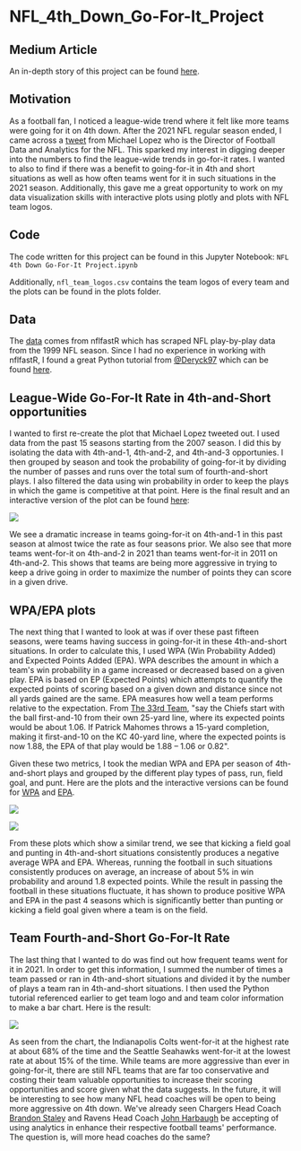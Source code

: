 # NFL_4th_Down_Go-For-It_Project

## Medium Article

An in-depth story of this project can be found [here](https://medium.com/deep-dives-with-data/go-for-it-why-nfl-teams-are-going-for-it-on-4th-downs-more-than-ever-ae07dce63b2a).

## Motivation
As a football fan, I noticed a league-wide trend where it felt like more teams were going for it on 4th down. After the 2021 NFL regular season ended, I came across a [tweet](https://twitter.com/StatsbyLopez/status/1481096715235217413) from Michael Lopez who is the Director of Football Data and Analytics for the NFL. This sparked my interest in digging deeper into the numbers to find the league-wide trends in go-for-it rates. I wanted to also to find if there was a benefit to going-for-it in 4th and short situations as well as how often teams went for it in such situations in the 2021 season. Additionally, this gave me a great opportunity to work on my data visualization skills with interactive plots using plotly and plots with NFL team logos. 

## Code
The code written for this project can be found in this Jupyter Notebook:
```NFL 4th Down Go-For-It Project.ipynb```

Additionally, ```nfl_team_logos.csv``` contains the team logos of every team and the plots can be found in the plots folder.

## Data
The [data](https://github.com/nflverse/nflfastR-data) comes from nflfastR which has scraped NFL play-by-play data from the 1999 NFL season. Since I had no experience in working with nflfastR, I found a great Python tutorial from [@Deryck97](https://gist.github.com/Deryck97) which can be found [here](https://gist.github.com/Deryck97/dff8d33e9f841568201a2a0d5519ac5e).


## League-Wide Go-For-It Rate in 4th-and-Short opportunities
I wanted to first re-create the plot that Michael Lopez tweeted out. I used data from the past 15 seasons starting from the 2007 season. I did this by isolating the data with 4th-and-1, 4th-and-2, and 4th-and-3 opportunies. I then grouped by season and took the probability of going-for-it by dividing the number of passes and runs over the total sum of fourth-and-short plays. I also filtered the data using win probability in order to keep the plays in which the game is competitive at that point. Here is the final result and an interactive version of the plot can be found [here](https://chart-studio.plotly.com/~slingam00/36/#/):

![](plots/Fourth_Down_Go_For_It_Rate_per_Season.png)

We see a dramatic increase in teams going-for-it on 4th-and-1 in this past season at almost twice the rate as four seasons prior. We also see that more teams went-for-it on 4th-and-2 in 2021 than teams went-for-it in 2011 on 4th-and-2. This shows that teams are being more aggressive in trying to keep a drive going in order to maximize the number of points they can score in a given drive.

## WPA/EPA plots

The next thing that I wanted to look at was if over these past fifteen seasons, were teams having success in going-for-it in these 4th-and-short situations. In order to calculate this, I used WPA (Win Probability Added) and Expected Points Added (EPA). WPA describes the amount in which a team's win probability in a game increased or decreased based on a given play. EPA is based on EP (Expected Points) which attempts to quantify the expected points of scoring based on a given down and distance since not all yards gained are the same. EPA measures how well a team performs relative to the expectation. From [The 33rd Team](https://www.the33rdteam.com/epa-explained/), "say the Chiefs start with the ball first-and-10 from their own 25-yard line, where its expected points would be about 1.06. If Patrick Mahomes throws a 15-yard completion, making it first-and-10 on the KC 40-yard line, where the expected points is now 1.88, the EPA of that play would be 1.88 – 1.06 or 0.82".

Given these two metrics, I took the median WPA and EPA per season of 4th-and-short plays and grouped by the different play types of pass, run, field goal, and punt. Here are the plots and the interactive versions can be found for [WPA](https://chart-studio.plotly.com/~slingam00/38/#/) and [EPA](https://chart-studio.plotly.com/~slingam00/38/#/).

![](plots/Fourth_and_Short_WPA_per_Season.png)

![](plots/Fourth_and_Short_EPA_per_Season.png)

From these plots which show a similar trend, we see that kicking a field goal and punting in 4th-and-short situations consistently produces a negative average WPA and EPA. Whereas, running the football in such situations consistently produces on average, an increase of about 5% in win probability and around 1.8 expected points. While the result in passing the football in these situations fluctuate, it has shown to produce positive WPA and EPA in the past 4 seasons which is significantly better than punting or kicking a field goal given where a team is on the field.

## Team Fourth-and-Short Go-For-It Rate

The last thing that I wanted to do was find out how frequent teams went for it in 2021. In order to get this information, I summed the number of times a team passed or ran in 4th-and-short situations and divided it by the number of plays a team ran in 4th-and-short situations. I then used the Python tutorial referenced earlier to get team logo and and team color information to make a bar chart. Here is the result:

![](plots/go_for_it_nfl_fourth_down.PNG)

As seen from the chart, the Indianapolis Colts went-for-it at the highest rate at about 68% of the time and the Seattle Seahawks went-for-it at the lowest rate at about 15% of the time. While teams are more aggressive than ever in going-for-it, there are still NFL teams that are far too conservative and costing their team valuable opportunities to increase their scoring opportunities and score given what the data suggests. In the future, it will be interesting to see how many NFL head coaches will be open to being more aggressive on 4th down. We've already seen Chargers Head Coach [Brandon Staley](https://www.youtube.com/watch?v=kLEoqnSe2kE) and Ravens Head Coach [John Harbaugh](https://www.youtube.com/watch?v=RszFYKsny1c) be accepting of using analytics in enhance their respective football teams' performance. The question is, will more head coaches do the same?
